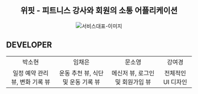 <div align="center">

<h2> 위핏 - 피트니스 강사와 회원의 소통 어플리케이션 </h2>

<img src="https://github.com/sohyun127/Guru2-andriod/assets/98076050/1ce2ee3c-4b4b-4d2c-91b7-59f39f837c8d"
 alt="서비스대표-이미지" />

</div>

<h2> DEVELOPER </h2>

<table align="center">
    <tr align="center">
        <td>
            박소현 <br/>
      </td>
       <td>
            임채은 <br/>
      </td>
       <td>
            문소영 <br/>
      </td>
       <td>
            강여경 <br/>
      </td>
    </tr>
    <tr align="center">
        <td>
            일정 예약 관리 뷰,
          변화 기록 뷰<br/>
      </td>
       <td>
           운동 추천 뷰, 식단 및 운동 기록 뷰 <br/>
      </td>
       <td>
            메신저 뷰, 로그인 및 회원가입 뷰<br/>
      </td>
       <td>
            전체적인 UI 디자인<br/>
      </td>
    </tr>
</table>

